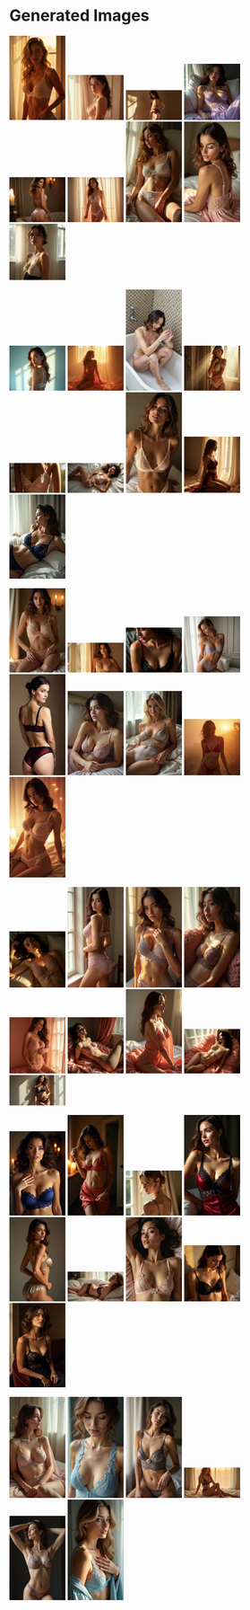 # Generated Images



<img src="2025_07_05_01.webp" width="100"/> <img src="2025_07_05_02.webp" width="100"/> <img src="2025_07_05_03.webp" width="100"/> <img src="2025_07_05_04.webp" width="100"/> <img src="2025_07_05_05.webp" width="100"/> <img src="2025_07_05_06.webp" width="100"/> <img src="2025_07_05_07.webp" width="100"/> <img src="2025_07_05_08.webp" width="100"/> <img src="2025_07_05_09.webp" width="100"/>

<img src="2025_07_05_10.webp" width="100"/> <img src="2025_07_05_11.webp" width="100"/> <img src="2025_07_05_12.webp" width="100"/> <img src="2025_07_05_13.webp" width="100"/> <img src="2025_07_05_14.webp" width="100"/> <img src="2025_07_05_15.webp" width="100"/> <img src="2025_07_05_16.webp" width="100"/> <img src="2025_07_05_17.webp" width="100"/> <img src="2025_07_05_18.webp" width="100"/>

<img src="2025_07_05_19.webp" width="100"/> <img src="2025_07_05_20.webp" width="100"/> <img src="2025_07_05_21.webp" width="100"/> <img src="2025_07_05_22.webp" width="100"/> <img src="2025_07_05_23.webp" width="100"/> <img src="2025_07_05_24.webp" width="100"/> <img src="2025_07_05_25.webp" width="100"/> <img src="2025_07_05_26.webp" width="100"/> <img src="2025_07_05_27.webp" width="100"/>

<img src="2025_07_05_28.webp" width="100"/> <img src="2025_07_05_29.webp" width="100"/> <img src="2025_07_05_30.webp" width="100"/> <img src="2025_07_05_31.webp" width="100"/> <img src="2025_07_05_32.webp" width="100"/> <img src="2025_07_05_33.webp" width="100"/> <img src="2025_07_05_34.webp" width="100"/> <img src="2025_07_05_35.webp" width="100"/> <img src="2025_07_05_36.webp" width="100"/>

<img src="2025_07_05_37.webp" width="100"/> <img src="2025_07_05_38.webp" width="100"/> <img src="2025_07_05_39.webp" width="100"/> <img src="2025_07_05_40.webp" width="100"/> <img src="2025_07_05_41.webp" width="100"/> <img src="2025_07_05_42.webp" width="100"/> <img src="2025_07_05_43.webp" width="100"/> <img src="2025_07_05_44.webp" width="100"/> <img src="2025_07_05_45.webp" width="100"/>

<img src="2025_07_05_46.webp" width="100"/> <img src="2025_07_05_47.webp" width="100"/> <img src="2025_07_05_48.webp" width="100"/> <img src="2025_07_05_49.webp" width="100"/> <img src="2025_07_05_50.webp" width="100"/> <img src="2025_07_05_51.webp" width="100"/>